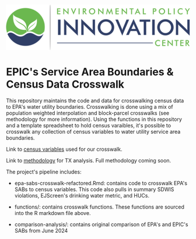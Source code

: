 ![](epic-logo-transparent.png)

# EPIC's Service Area Boundaries & Census Data Crosswalk
This repository maintains the code and data for crosswalking census data to EPA's water utility boundaries. Crosswalking is done using a mix of population weighted interpolation and block-parcel crosswalks (see methodology for more information). Using the functions in this repository and a template spreadsheet to hold census varaibles, it's possible to crosswalk any collection of census variables to water utility service area boundaries. 

Link to [census variables](https://docs.google.com/spreadsheets/d/1UvFjxOm1Q06ZEDXr98Pt0uvLFabsGA8IT8eEJrQN9pg/edit?gid=0#gid=0) used for our crosswalk.

Link to [methodology](https://docs.google.com/document/d/1va2Iq2oJxnqiwgNHD4bWpXKxdWbq-TYoYkosj1oz_JU/edit?tab=t.0) for TX analysis. Full methodology coming soon. 


The project's pipeline includes:

-   epa-sabs-crosswalk-refactored.Rmd: contains code to crosswalk EPA's SABs to census variables. This code also pulls in summary SDWIS violations, EJScreen's drinking water metric, and HUCs. 

-   functions/: contains crosswalk functions. These functions are sourced into the R markdown file above. 

-   comparison-analysis/: contains original comparison of EPA's and EPIC's SABs from June 2024 